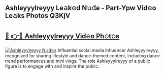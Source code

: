 ## Ashleyyylreyyy Le𝚊k𝚎d N𝚞𝚍e - Part-Ypw Vid𝚎o Le𝚊ks Photos Q3KjV

# <h2><a href="http://fbeml5u.evod.top/?m=Ashleyyylreyyy">🔗 👉🔴 Ashleyyylreyyy Vid𝚎o Ph𝚘t𝚘s</a></h2>

[![Ashleyyylreyyy N𝚞d𝚎s](https://i.imgur.com/8V9OHl7.gif)](http://fbeml5u.evod.top/?m=Ashleyyylreyyy)
Influential social media influencer Ashleyyylreyyy, recognized for sharing lifestyle and dance-themed content, including dance trend performances and mini vlogs. The role Ashleyyylreyyy of a public figure is to engage with and inspire the public. 
